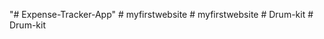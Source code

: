 "# Expense-Tracker-App" 
#   m y f i r s t w e b s i t e  
 #   m y f i r s t w e b s i t e  
 #   D r u m - k i t  
 #   D r u m - k i t  
 